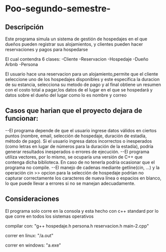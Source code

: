 # Poo-segundo-semestre-

Descripción
--
Este programa simula un sistema de gestión de hospedajes en el que dueños pueden registrar sus alojamientos,
y clientes pueden hacer reservaciones y pagos para hospedarse

El cual contendra 6 clases:
-Cliente
-Reservacion 
-Hospedaje 
-Dueño Arbnb 
-Persona 

El usuario hace una reservacion para un alojamiento,permite que el cliente seleccione uno de los hospedajes disponibles y este especifica la duracion de su estancia, selecciona su metodo de pago y al final obtiene un resumen con el costo total a pagar,los datos de el lugar en el que se hospedará y datos sobre el dueño del lugar como lo es nombre y correo 

Casos que harian que el proyecto dejara de funcionar: 
--
--El programa depende de que el usuario ingrese datos válidos en ciertos puntos (nombre, email, selección de hospedaje, duración de estadía, método de pago). Si el usuario ingresa datos incorrectos o inesperados (como letras en lugar de números para la duración de la estadía), podría generar resultados inesperados o errores de ejecución.
--El programa utiliza vectores, por lo mismo, se ocuparía una versión de C++ que contenga dicha biblioteca. En caso de no tenerla podría ocasionar que el programa no compile.
--El manejo de cadenas mediante getline(cin, ...) y la operación cin >> opcion para la selección de hospedaje podrían no capturar correctamente los caracteres de nueva línea o espacios en blanco, lo que puede llevar a errores si no se manejan adecuadamente.


Consideraciones
--
El programa solo corre en la consola y esta hecho con c++ standard por lo que corre en todos los sistemas operativos

compilar con: "g++ hospedaje.h persona.h reservacion.h main-2.cpp"

correr en linux: "/a.out"

correr en windows: "a.exe"
